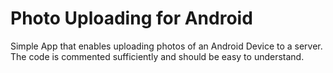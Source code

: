 # Photo Uploading for Android
Simple App that enables uploading photos of an Android Device to a server. The code is commented sufficiently and should be easy to understand. 

